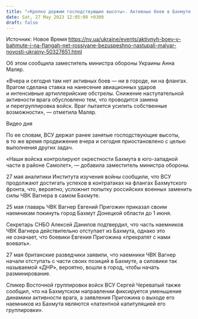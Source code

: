 ```yaml
---
title: "«Крепко держим господствующие высоты». Активных боев в Бахмуте и на флангах нет, россияне безуспешно наступали — Маляр"
date: Sat, 27 May 2023 12:05:00 +0300
draft: false
---
```

Источник: Новое Время https://nv.ua/ukraine/events/aktivnyh-boev-v-bahmute-i-na-flangah-net-rossiyane-bezuspeshno-nastupali-malyar-novosti-ukrainy-50327651.html


 Об этом сообщила заместитель министра обороны Украины Анна Маляр.

«Вчера и сегодня там нет активных боев — ни в городе, ни на флангах. Врагом сделана ставка на нанесение авиационных ударов и интенсивные артиллерийские обстрелы. Снижение наступательной активности врага обусловлено тем, что проводится замена и перегруппировка войск. Враг пытается усилить собственные возможности», — отметила Маляр.

  Видео дня    

По ее словам, ВСУ держат ранее занятые господствующие высоты, в то же время продвижение вчера и сегодня приостановлено с целью выполнения других задач.

«Наши войска контролируют окрестности Бахмута в юго-западной части в районе Самолет», — добавила заместитель министра обороны.

27 мая аналитики Института изучения войны сообщили, что ВСУ продолжают достигать успехов в контратаках на флангах Бахмутского фронта, что, вероятно, усложнит попытку российских военных заменить силы ЧВК Вагнера в самом Бахмуте.

25 мая главарь ЧВК Вагнер Евгений Пригожин приказал своим наемникам покинуть город Бахмут Донецкой области до 1 июня.

Секретарь СНБО Алексей Данилов подтвердил, что часть наемников ЧВК Вагнера действительно отступает из Бахмута, однако это не означает, что боевики Евгения Пригожина «прекратят с нами воевать».

27 мая британские разведчики заявили, что наемники ЧВК Вагнер начали отступать с части своих позиций в Бахмуте, а силовики так называемой «ДНР», вероятно, вошли в город, чтобы начать разминирование.

Спикер Восточной группировки войск ВСУ Сергей Череватый также сообщил, что на Бахмутском направлении фиксируется уменьшение динамики активности врага, а заявления Пригожина о выходе его наемников из Бахмута являются «латентной капитуляцией его группировки».
